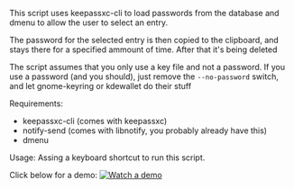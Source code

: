 This script uses keepassxc-cli to load passwords from the database
and dmenu to allow the user to select an entry.

The password for the selected entry is then copied to the clipboard, and
stays there for a specified ammount of time. After that it's being deleted

The script assumes that you only use a key file and not a password. If you
use a password (and you should), just remove the `--no-password` switch, and
let gnome-keyring or kdewallet do their stuff

Requirements:
- keepassxc-cli (comes with keepassxc)
- notify-send (comes with libnotify, you probably already have this)
- dmenu

Usage:
Assing a keyboard shortcut to run this script.


Click below for a demo:
[![Watch a demo](https://raw.githubusercontent.com/karate/keepass-dmenu/master/screenshot.png)](https://github.com/karate/keepass-dmenu/blob/master/keepass_dmenu.webm?raw=true)
